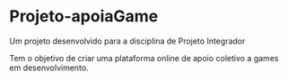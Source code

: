 # Projeto-apoiaGame
Um projeto  desenvolvido para a disciplina de Projeto Integrador

Tem o objetivo de criar uma plataforma online de apoio coletivo a games em desenvolvimento.
